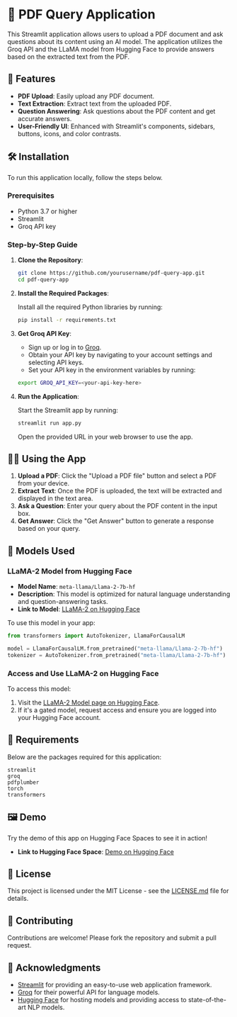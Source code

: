 # 📄 PDF Query Application

This Streamlit application allows users to upload a PDF document and ask questions about its content using an AI model. The application utilizes the Groq API and the LLaMA model from Hugging Face to 
provide answers based on the extracted text from the PDF.

## 🚀 Features

- **PDF Upload**: Easily upload any PDF document.
- **Text Extraction**: Extract text from the uploaded PDF.
- **Question Answering**: Ask questions about the PDF content and get accurate answers.
- **User-Friendly UI**: Enhanced with Streamlit's components, sidebars, buttons, icons, and color contrasts.

## 🛠️ Installation

To run this application locally, follow the steps below.

### Prerequisites

- Python 3.7 or higher
- Streamlit
- Groq API key

### Step-by-Step Guide

1. **Clone the Repository**:

   ```bash
   git clone https://github.com/yourusername/pdf-query-app.git
   cd pdf-query-app
   ```

2. **Install the Required Packages**:

   Install all the required Python libraries by running:

   ```bash
   pip install -r requirements.txt
   ```

3. **Get Groq API Key**:

   - Sign up or log in to [Groq](https://www.groq.com).
   - Obtain your API key by navigating to your account settings and selecting API keys.
   - Set your API key in the environment variables by running:

   ```bash
   export GROQ_API_KEY=<your-api-key-here>
   ```

4. **Run the Application**:

   Start the Streamlit app by running:

   ```bash
   streamlit run app.py
   ```

   Open the provided URL in your web browser to use the app.

## 🧑‍💻 Using the App

1. **Upload a PDF**: Click the "Upload a PDF file" button and select a PDF from your device.
2. **Extract Text**: Once the PDF is uploaded, the text will be extracted and displayed in the text area.
3. **Ask a Question**: Enter your query about the PDF content in the input box.
4. **Get Answer**: Click the "Get Answer" button to generate a response based on your query.

## 🤖 Models Used

### LLaMA-2 Model from Hugging Face

- **Model Name**: `meta-llama/Llama-2-7b-hf`
- **Description**: This model is optimized for natural language understanding and question-answering tasks.
- **Link to Model**: [LLaMA-2 on Hugging Face](https://huggingface.co/meta-llama/Llama-2-7b-hf)

To use this model in your app:

```python
from transformers import AutoTokenizer, LlamaForCausalLM

model = LlamaForCausalLM.from_pretrained("meta-llama/Llama-2-7b-hf")
tokenizer = AutoTokenizer.from_pretrained("meta-llama/Llama-2-7b-hf")
```

### Access and Use LLaMA-2 on Hugging Face

To access this model:
1. Visit the [LLaMA-2 Model page on Hugging Face](https://huggingface.co/meta-llama/Llama-2-7b-hf).
2. If it's a gated model, request access and ensure you are logged into your Hugging Face account.

## 🧰 Requirements

Below are the packages required for this application:

```plaintext
streamlit
groq
pdfplumber
torch
transformers
```

## 🖼️ Demo

Try the demo of this app on Hugging Face Spaces to see it in action!

- **Link to Hugging Face Space**: [Demo on Hugging Face](https://huggingface.co/spaces/mohAhmad/RAGMODEL)

## 📃 License

This project is licensed under the MIT License - see the [LICENSE.md](LICENSE.md) file for details.

## 🙌 Contributing

Contributions are welcome! Please fork the repository and submit a pull request.

## 🌟 Acknowledgments

- [Streamlit](https://streamlit.io) for providing an easy-to-use web application framework.
- [Groq](https://www.groq.com) for their powerful API for language models.
- [Hugging Face](https://huggingface.co) for hosting models and providing access to state-of-the-art NLP models.


